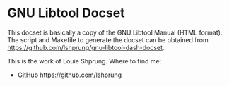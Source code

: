 GNU Libtool Docset
==================

This docset is basically a copy of the GNU Libtool Manual (HTML format). The
script and Makefile to generate the docset can be obtained from
<https://github.com/lshprung/gnu-libtool-dash-docset>.

This is the work of Louie Shprung. Where to find me:

- GitHub <https://github.com/lshprung>
